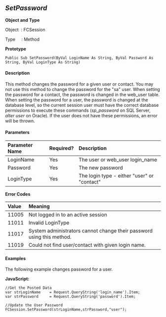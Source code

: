 _SetPassword_
----------
**Object and Type**

Object  : FCSession

Type     : Method

**Prototype**

```
Public Sub SetPassword(ByVal LoginName As String, ByVal Password As String, ByVal LoginType As String)
```

#### Description

This method changes the password for a given user or contact. You may not use this method to change the password for the "sa" user. When setting the password for a contact, the password is changed in the web_user table. When setting the password for a user, the password is changed at the database level, so the current session user must have the correct database permissions to execute these commands (_sp_password_ on SQL Server, _alter user_ on Oracle). If the user does not have these permissions, an error will be thrown.

#### Parameters

| Parameter Name | Required? | Description |
|:--- |:--- |:--- |
| LoginName | Yes | The user or web_user login_name |
| Password | Yes | The new password |
| LoginType | Yes | The login type - either "user" or "contact" |

**Error Codes**

| Value | Meaning |
|:--- |:--- |
| 11005 | Not logged in to an active session |
| 11011 | Invalid LoginType |
| 11017 | System administrators cannot change their password using this method. |
| 11019 | Could not find user/contact with given login name. |

#### Examples

The following example changes password for a user.

**JavaScript:**
```
//Get the Posted Data
var strLoginName    = Request.QueryString('login_name').Item;
var strPassword     = Request.QueryString('password').Item;

//Update the User Password
FCSession.SetPassword(strLoginName,strPassword,"user");
```